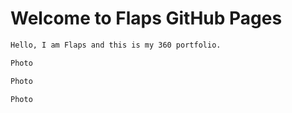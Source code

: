 # Welcome to Flaps GitHub Pages
```markdown
Hello, I am Flaps and this is my 360 portfolio. 
```
```markdown
Photo

```
```markdown
Photo 

```
```markdown
Photo

```
